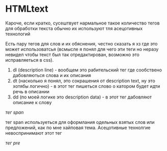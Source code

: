 # HTMLtext

Кароче, если кратко, сусештвует нармальное такое количество тегов для обработки текста обычно их
используют тля асецотивных технологий

Есть пару тегов для слов и их обяснения, честно сказать я хз где это может использоватсья (всмысле я
понял для чего эти теги но неразу невидел чтобы текст был так отредактирован, возможно это
исправляеться в css).

1. dl (description line) - вообщем это рабительский тег где сообствено дабовляються слова и их
   описания
2. dt (насколько я понял, это сокрашения от description text, ну это хотябы логично) - в этот тег
   пишеться слово о катором будет идти речь в описании
3. dd (по моей логике это description data) - в этот тег дабовляют описание к слову

_тег span_

тег span используеться для оформлания одельных взятых слов или предложений, как по мне хайповая
тема. Асецотивные технолгие невоспринимают этот тег

*тег pre*
